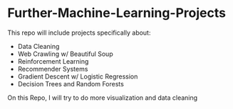 # Further-Machine-Learning-Projects
This repo will include projects specifically about:
- Data Cleaning
- Web Crawling w/ Beautiful Soup
- Reinforcement Learning
- Recommender Systems
- Gradient Descent w/ Logistic Regression
- Decision Trees and Random Forests

On this Repo, I will try to do more visualization and data cleaning
